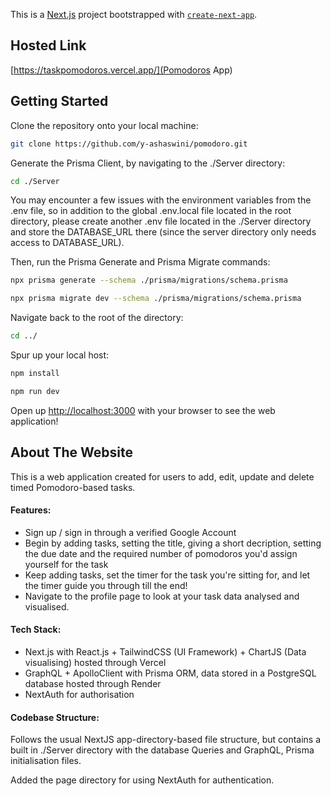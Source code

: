 This is a [Next.js](https://nextjs.org/) project bootstrapped with [`create-next-app`](https://github.com/vercel/next.js/tree/canary/packages/create-next-app).

## Hosted Link

[https://taskpomodoros.vercel.app/](Pomodoros App)

## Getting Started

Clone the repository onto your local machine:

```bash
git clone https://github.com/y-ashaswini/pomodoro.git
```

Generate the Prisma Client, by navigating to the ./Server directory:

```bash
cd ./Server
```

You may encounter a few issues with the environment variables from the .env file, so in addition to the global .env.local file located in the root directory, please create another .env file located in the ./Server directory and store the DATABASE_URL there (since the server directory only needs access to DATABASE_URL).

Then, run the Prisma Generate and Prisma Migrate commands:

```bash
npx prisma generate --schema ./prisma/migrations/schema.prisma

npx prisma migrate dev --schema ./prisma/migrations/schema.prisma

```

Navigate back to the root of the directory:

```bash
cd ../
```

Spur up your local host:

```bash
npm install

npm run dev
```

Open up [http://localhost:3000](http://localhost:3000) with your browser to see the web application!

## About The Website

This is a web application created for users to add, edit, update and delete timed Pomodoro-based tasks.

#### Features:

- Sign up / sign in through a verified Google Account
- Begin by adding tasks, setting the title, giving a short decription, setting the due date and the required number of pomodoros you'd assign yourself for the task
- Keep adding tasks, set the timer for the task you're sitting for, and let the timer guide you through till the end!
- Navigate to the profile page to look at your task data analysed and visualised.

#### Tech Stack:

- Next.js with React.js + TailwindCSS (UI Framework) + ChartJS (Data visualising) hosted through Vercel
- GraphQL + ApolloClient with Prisma ORM, data stored in a PostgreSQL database hosted through Render
- NextAuth for authorisation

#### Codebase Structure:

Follows the usual NextJS app-directory-based file structure, but contains a built in ./Server directory with the database Queries and GraphQL, Prisma initialisation files.

Added the page directory for using NextAuth for authentication.

